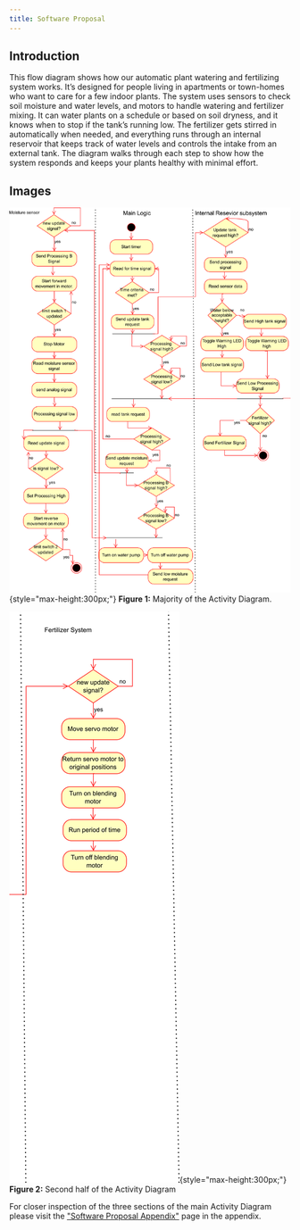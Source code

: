 ```yaml
---
title: Software Proposal
---
```


## Introduction

This flow diagram shows how our automatic plant watering and fertilizing system works. It’s designed for people living in apartments or town-homes who want to care for a few indoor plants. The system uses sensors to check soil moisture and water levels, and motors to handle watering and fertilizer mixing. It can water plants on a schedule or based on soil dryness, and it knows when to stop if the tank’s running low. The fertilizer gets stirred in automatically when needed, and everything runs through an internal reservoir that keeps track of water levels and controls the intake from an external tank. The diagram walks through each step to show how the system responds and keeps your plants healthy with minimal effort.

## Images

![bulk of Diagram](image/bulkSoftware.png){style="max-height:300px;"}
**Figure 1:** Majority of the Activity Diagram.

![secondary section](image/FertilizerSoftware.png){style="max-height:300px;"}
**Figure 2:** Second half of the Activity Diagram

For closer inspection of the three sections of the main Activity Diagram please visit the ["Software Proposal Appendix"](https://egr304-2025-f-102.github.io/Appendix/App-Software-prop/) page in the appendix.
<!--
## Research Question

* Bullet Point 1
* Bullet Point 2
* Bullet Point 3

## Images

![image caption](https://idealab.asu.edu/assets/images/research/jumper1.png)

![dead bug circuit](Image01.jpg){style width:"350" height:"300;"}
**Figure 2:** Early PCB working design

![showcase](ImageShowcase.png)
**Figure 3:** Innovation Showcase Spring '25, where the products were a STEM-themed display that demonstrates a single scientific/engineering concept with the intended user of K-12 students interested in learning about science, technology, engineering, or math.

## Results

1. Numbered Point 1
1. Numbered Point 2
1. Numbered Point 3

## Conclusions and Future Work

## External Links

[example link to idealab](https://idealab.asu.edu)

## Results

1. Numbered Point 1
1. Numbered Point 2
1. Numbered Point 3

## Conclusions and Future Work

## External Links

[example link to idealab](https://idealab.asu.edu)

## References

-->
